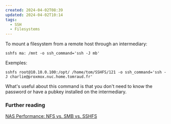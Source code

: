 ```yaml
---
created: 2024-04-02T08:39
updated: 2024-04-02T10:14
tags:
  - SSH
  - Filesystems
---
```



To mount a filesystem from a remote host through an intermediary:
```shell
sshfs ma: /mnt -o ssh_command='ssh -J mb'
```

Exemples:
```
sshfs root@10.10.0.100:/opt/ /home/tom/SSHFS/121 -o ssh_command='ssh -J charlie@proxmox.nuc.home.tomraud.fr'
```

What's useful about this command is that you don't need to know the password or have a pubkey installed on the intermediary. 

### Further reading

[NAS Performance: NFS vs. SMB vs. SSHFS](https://blog.ja-ke.tech/2019/08/27/nas-performance-sshfs-nfs-smb.html)

